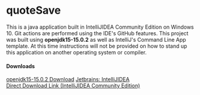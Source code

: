 # quoteSave

This is a java application built in IntelliJIDEA Community Edition on Windows 10. Git actions are performed using the IDE's GitHub features. This project was built using **openjdk15-15.0.2** as well as IntelliJ's Command Line App template. At this time instructions will not be provided on how to stand up this application on another operating system or compiler.


#### Downloads

[openjdk15-15.0.2 Download](https://jdk.java.net/archive/)
[Jetbrains: IntelliJIDEA](https://www.jetbrains.com/idea/)  
[Direct Download Link (IntelliJIDEA Community Edition)](https://www.jetbrains.com/idea/download/download-thanks.html?platform=windows&code=IIC)
